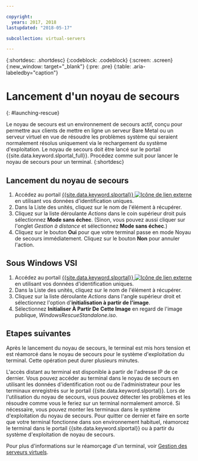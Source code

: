 ```yaml
---

copyright:
  years: 2017, 2018
lastupdated: "2018-05-17"

subcollection: virtual-servers

---
```


{:shortdesc: .shortdesc}
{:codeblock: .codeblock}
{:screen: .screen}
{:new_window: target="_blank"}
{:pre: .pre}
{:table: .aria-labeledby="caption"}


# Lancement d'un noyau de secours
{: #launching-rescue}

Le noyau de secours est un environnement de secours actif, conçu pour permettre aux clients de mettre en ligne un serveur Bare Metal ou un serveur virtuel en vue de résoudre les problèmes système qui seraient normalement résolus uniquement via le rechargement du système d'exploitation. Le noyau de secours doit être lancé sur le portail {{site.data.keyword.slportal_full}}. Procédez comme suit pour lancer le noyau de secours pour un terminal.
{:shortdesc}

## Lancement du noyau de secours

1. Accédez au portail [{{site.data.keyword.slportal}} ![Icône de lien externe](../icons/launch-glyph.svg "Icône de lien externe")](https://control.softlayer.com/) en utilisant vos données d'identification uniques.
2. Dans la Liste des unités, cliquez sur le nom de l'élément à récupérer.
3. Cliquez sur la liste déroulante *Actions* dans le coin supérieur droit puis sélectionnez **Mode sans échec**. (Sinon, vous pouvez aussi cliquer sur l'onglet *Gestion à distance* et sélectionnez **Mode sans échec**.)
4. Cliquez sur le bouton **Oui** pour que votre terminal passe en mode Noyau de secours immédiatement. Cliquez sur le bouton **Non** pour annuler l'action.

## Sous Windows VSI

1. Accédez au portail [{{site.data.keyword.slportal}} ![Icône de lien externe](../icons/launch-glyph.svg "Icône de lien externe")](https://control.softlayer.com/) en utilisant vos données d'identification uniques.
2. Dans la Liste des unités, cliquez sur le nom de l'élément à récupérer.
3. Cliquez sur la liste déroulante *Actions* dans l'angle supérieur droit et sélectionnez l'option d'**initialisation à partir de l'image**.
4. Sélectionnez **Initialiser À Partir De Cette Image** en regard de l'image publique, *WindowsRescueStandalone.iso*.


## Etapes suivantes
Après le lancement du noyau de secours, le terminal est mis hors tension et est réamorcé dans le noyau de secours pour le système d'exploitation du terminal. Cette opération peut durer plusieurs minutes.

L'accès distant au terminal est disponible à partir de l'adresse IP de ce dernier. Vous pouvez accéder au terminal dans le noyau de secours en utilisant les données d'identification root ou de l'administrateur pour les terminaux enregistrés sur le portail {{site.data.keyword.slportal}}. Lors de l'utilisation du noyau de secours, vous pouvez détecter les problèmes et les résoudre comme vous le feriez sur un terminal normalement amorcé. Si nécessaire, vous pouvez monter les terminaux dans le système d'exploitation du noyau de secours. Pour quitter ce dernier et faire en sorte que votre terminal fonctionne dans son environnement habituel, réamorcez le terminal dans le portail {{site.data.keyword.slportal}} ou à partir du système d'exploitation de noyau de secours.

Pour plus d'informations sur le réamorçage d'un terminal, voir [Gestion des serveurs virtuels](/docs/vsi?topic=virtual-servers-managing-virtual-servers).
